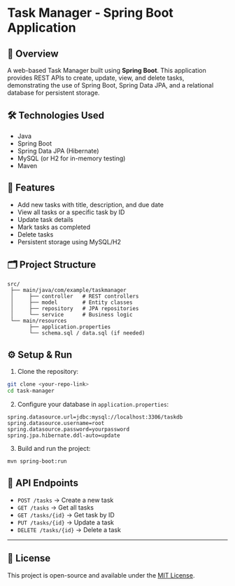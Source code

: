 # Task Manager - Spring Boot Application

## 📌 Overview
A web-based Task Manager built using **Spring Boot**. This application provides REST APIs to create, update, view, and delete tasks, demonstrating the use of Spring Boot, Spring Data JPA, and a relational database for persistent storage.

## 🛠 Technologies Used
- Java
- Spring Boot
- Spring Data JPA (Hibernate)
- MySQL (or H2 for in-memory testing)
- Maven

## 🚀 Features
- Add new tasks with title, description, and due date
- View all tasks or a specific task by ID
- Update task details
- Mark tasks as completed
- Delete tasks
- Persistent storage using MySQL/H2

## 🗂 Project Structure
```
src/
 ├── main/java/com/example/taskmanager
 │     ├── controller   # REST controllers
 │     ├── model        # Entity classes
 │     ├── repository   # JPA repositories
 │     └── service      # Business logic
 └── main/resources
       ├── application.properties
       └── schema.sql / data.sql (if needed)
```

## ⚙️ Setup & Run
1. Clone the repository:
```bash
git clone <your-repo-link>
cd task-manager
```
2. Configure your database in `application.properties`:
```properties
spring.datasource.url=jdbc:mysql://localhost:3306/taskdb
spring.datasource.username=root
spring.datasource.password=yourpassword
spring.jpa.hibernate.ddl-auto=update
```
3. Build and run the project:
```bash
mvn spring-boot:run
```

## 📍 API Endpoints
- `POST /tasks` → Create a new task  
- `GET /tasks` → Get all tasks  
- `GET /tasks/{id}` → Get task by ID  
- `PUT /tasks/{id}` → Update a task  
- `DELETE /tasks/{id}` → Delete a task  

---

## 📜 License
This project is open-source and available under the [MIT License](LICENSE).
